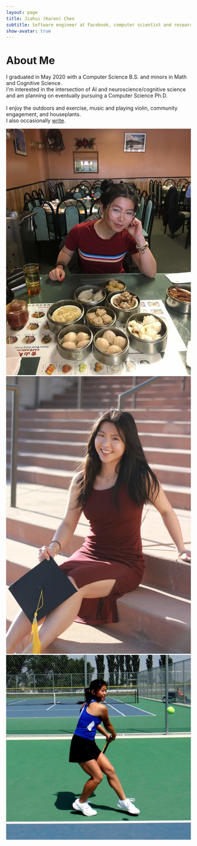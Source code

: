 ```yaml
---
layout: page
title: Jiahui (Karen) Chen
subtitle: Software engineer at Facebook, computer scientist and researcher interested in AI/ML.
show-avatar: true
---
```

# About Me  

I graduated in May 2020 with a Computer Science B.S. and minors in Math and Cognitive Science.  
I'm interested in the intersection of AI and neuroscience/cognitive science
and am planning on eventually pursuing a Computer Science Ph.D.  
<br/>
I enjoy the outdoors and exercise, music and playing violin, community engagement, and houseplants.  
I also occasionally [write](https://medium.com/@jiahui.k.chen).


<div position="relative" style="width:100%;height:500px">
  <div class="imgContainer">
  <!-- All image dimensions in imgContainer -->
    <img class="about-me-img" src="/img/dimsum_2000l.jpg">
  </div>
  <div class="imgContainer">
    <img class="about-me-img" src="/img/grad_2000l.jpg">
  </div>
  <div class="imgContainer">
    <img class="about-me-img" src="/img/tennis_sqr.jpg">
  </div>
</div>
<div style="width:800px">
